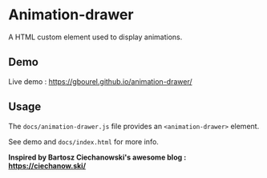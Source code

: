 # Animation-drawer

A HTML custom element used to display animations.

## Demo

Live demo : https://gbourel.github.io/animation-drawer/

## Usage

The `docs/animation-drawer.js` file provides an `<animation-drawer>` element.

See demo and `docs/index.html` for more info. 

**Inspired by Bartosz Ciechanowski's awesome blog : https://ciechanow.ski/**
